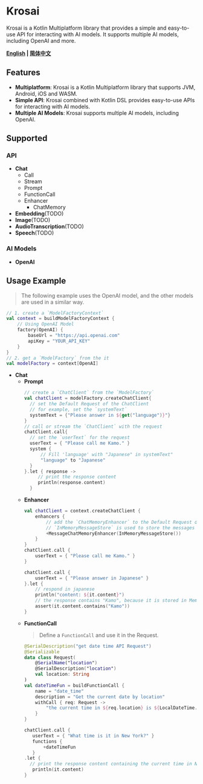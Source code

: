 # Krosai

Krosai is a Kotlin Multiplatform library that provides a simple and easy-to-use API for interacting with AI models.
It supports multiple AI models, including OpenAI and more.

**[English](README.md) | [简体中文](README_zh.md)**

## Features

- **Multiplatform**: Krosai is a Kotlin Multiplatform library that supports JVM, Android, iOS and WASM.
- **Simple API**: Krosai combined with Kotlin DSL provides easy-to-use APIs for interacting with AI models.
- **Multiple AI Models**: Krosai supports multiple AI models, including OpenAI.

## Supported

### API

- **Chat**
    - Call
    - Stream
    - Prompt
    - FunctionCall
    - Enhancer
        - ChatMemory
- **Embedding**(TODO)
- **Image**(TODO)
- **AudioTranscription**(TODO)
- **Speech**(TODO)

### AI Models

- **OpenAI**

## Usage Example

> The following example uses the OpenAI model,
> and the other models are used in a similar way.

```kotlin
// 1. create a `ModelFactoryContext` 
val context = buildModelFactoryContext {
    // Using OpenAI Model
    factory(OpenAI) {
        baseUrl = "https://api.openai.com"
        apiKey = "YOUR_API_KEY"
    }
}
// 2. get a `ModelFactory` from the it
val modelFactory = context[OpenAI]
```

- **Chat**
    - **Prompt**
      ```kotlin
      // create a `ChatClient` from the `ModelFactory`
      val chatClient = modelFactory.createChatClient{
        // set the Default Request of the ChatClient
        // for example, set the `systemText`
        systemText = {"Please answer in ${get("language")}"}
      }
      // call or stream the `ChatClient` with the request
      chatClient.call{
        // set the `userText` for the request
        userText = { "Please call me Kamo." }
        system { 
            // Fill 'language' with "Japanese" in systemText"
            "language" to "Japanese"
        }
      }.let { response ->
           // print the response content
           println(response.content)
        }
      ```
    - **Enhancer**
      ```kotlin
      val chatClient = context.createChatClient {
          enhancers {
              // add the `ChatMemoryEnhancer` to the Default Request of the `ChatClient`
              // `InMemoryMessageStore` is used to store the messages in memory
              +MessageChatMemoryEnhancer(InMemoryMessageStore())
          }
      }
      chatClient.call {
          userText = { "Please call me Kamo." }
      }
      
      chatClient.call {
          userText = { "Please answer in Japanese" }
      }.let {
          // respond in japanese
          println("content: ${it.content}")
          // the response contains "Kamo", because it is stored in Memory
          assert(it.content.contains("Kamo"))
      }
      ```
    - **FunctionCall**
      > Define a `FunctionCall` and use it in the Request.
      ```kotlin
      @SerialDescription("get date time API Request")
      @Serializable
      data class Request(
          @SerialName("location") 
          @SerialDescription("location")
          val location: String
      )
      val dateTimeFun = buildFunctionCall {
          name = "date_time"
          description = "Get the current date by location"
          withCall { req: Request ->
              "the current time in ${req.location} is ${LocalDateTime.now()}"
          }
      }
      ```
      ```kotlin
      chatClient.call {
         userText = { "What time is it in New York?" }
         functions {
             +dateTimeFun
         }
      .let {
        // print the response content containing the current time in New York
         println(it.content)
      }
      ```